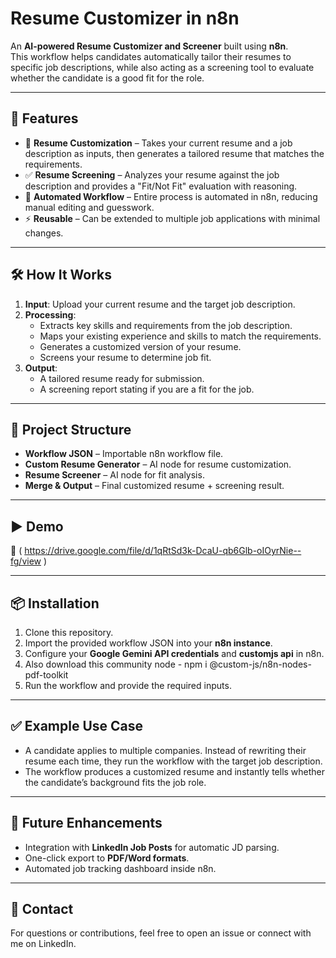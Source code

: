 # Resume Customizer in n8n  

An **AI-powered Resume Customizer and Screener** built using **n8n**.  
This workflow helps candidates automatically tailor their resumes to specific job descriptions, while also acting as a screening tool to evaluate whether the candidate is a good fit for the role.  

---

## 🚀 Features  

- 📄 **Resume Customization** – Takes your current resume and a job description as inputs, then generates a tailored resume that matches the requirements.  
- ✅ **Resume Screening** – Analyzes your resume against the job description and provides a "Fit/Not Fit" evaluation with reasoning.  
- 🔄 **Automated Workflow** – Entire process is automated in n8n, reducing manual editing and guesswork.  
- ⚡ **Reusable** – Can be extended to multiple job applications with minimal changes.  

---

## 🛠️ How It Works  

1. **Input**: Upload your current resume and the target job description.  
2. **Processing**:  
   - Extracts key skills and requirements from the job description.  
   - Maps your existing experience and skills to match the requirements.  
   - Generates a customized version of your resume.  
   - Screens your resume to determine job fit.  
3. **Output**:  
   - A tailored resume ready for submission.  
   - A screening report stating if you are a fit for the job.  

---

## 📂 Project Structure  

- **Workflow JSON** – Importable n8n workflow file.  
- **Custom Resume Generator** – AI node for resume customization.  
- **Resume Screener** – AI node for fit analysis.  
- **Merge & Output** – Final customized resume + screening result.  

---

## ▶️ Demo  

🎥 ( https://drive.google.com/file/d/1qRtSd3k-DcaU-qb6Glb-oIOyrNie--fg/view ) 

---

## 📦 Installation  

1. Clone this repository.  
2. Import the provided workflow JSON into your **n8n instance**.  
3. Configure your **Google Gemini API credentials** and **customjs api** in n8n.
4. Also download this community node - npm i @custom-js/n8n-nodes-pdf-toolkit  
5. Run the workflow and provide the required inputs.  

---

## ✅ Example Use Case  

- A candidate applies to multiple companies. Instead of rewriting their resume each time, they run the workflow with the target job description.  
- The workflow produces a customized resume and instantly tells whether the candidate’s background fits the job role.  

---

## 🔮 Future Enhancements  

- Integration with **LinkedIn Job Posts** for automatic JD parsing.  
- One-click export to **PDF/Word formats**.  
- Automated job tracking dashboard inside n8n.  

---

## 📧 Contact  

For questions or contributions, feel free to open an issue or connect with me on LinkedIn.  
